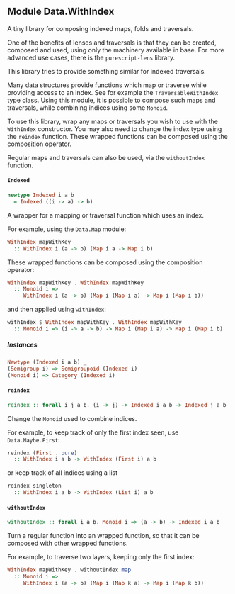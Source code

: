 ## Module Data.WithIndex

A tiny library for composing indexed maps, folds and traversals.

One of the benefits of lenses and traversals is that they can be
created, composed and used, using only the machinery available in base.
For more advanced use cases, there is the `purescript-lens` library.

This library tries to provide something similar for indexed traversals.

Many data structures provide functions which map or traverse while providing
access to an index. See for example the `TraversableWithIndex` type class.
Using this module, it is possible to compose such maps and traversals, 
while combining indices using some `Monoid`.

To use this library, wrap any maps or traversals you wish to use with the `WithIndex`
constructor. You may also need to change the index type using the `reindex`
function. These wrapped functions can be composed using the composition operator.

Regular maps and traversals can also be used, via the `withoutIndex` function.

#### `Indexed`

``` purescript
newtype Indexed i a b
  = Indexed ((i -> a) -> b)
```

A wrapper for a mapping or traversal function which uses an index.

For example, using the `Data.Map` module:

```purescript
WithIndex mapWithKey
  :: WithIndex i (a -> b) (Map i a -> Map i b)
```

These wrapped functions can be composed using the composition operator:

```purescript
WithIndex mapWithKey . WithIndex mapWithKey
  :: Monoid i =>
     WithIndex i (a -> b) (Map i (Map i a) -> Map i (Map i b))
```

and then applied using `withIndex`:

```purescript
withIndex $ WithIndex mapWithKey . WithIndex mapWithKey
  :: Monoid i => (i -> a -> b) -> Map i (Map i a) -> Map i (Map i b)
```

##### Instances
``` purescript
Newtype (Indexed i a b) _
(Semigroup i) => Semigroupoid (Indexed i)
(Monoid i) => Category (Indexed i)
```

#### `reindex`

``` purescript
reindex :: forall i j a b. (i -> j) -> Indexed i a b -> Indexed j a b
```

Change the `Monoid` used to combine indices.

For example, to keep track of only the first index seen, use `Data.Maybe.First`:

```purescript
reindex (First . pure)
  :: WithIndex i a b -> WithIndex (First i) a b
```

or keep track of all indices using a list

```purescript
reindex singleton
  :: WithIndex i a b -> WithIndex (List i) a b
```

#### `withoutIndex`

``` purescript
withoutIndex :: forall i a b. Monoid i => (a -> b) -> Indexed i a b
```

Turn a regular function into an wrapped function, so that it can be
composed with other wrapped functions.

For example, to traverse two layers, keeping only the first index:

```purescript
WithIndex mapWithKey . withoutIndex map
  :: Monoid i =>
     WithIndex i (a -> b) (Map i (Map k a) -> Map i (Map k b))
```


